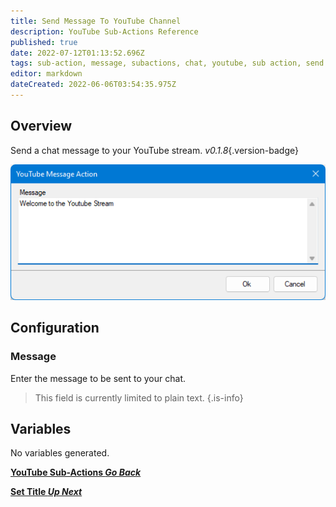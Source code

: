 ```yaml
---
title: Send Message To YouTube Channel
description: YouTube Sub-Actions Reference
published: true
date: 2022-07-12T01:13:52.696Z
tags: sub-action, message, subactions, chat, youtube, sub action, send message
editor: markdown
dateCreated: 2022-06-06T03:54:35.975Z
---
```


## Overview

Send a chat message to your YouTube stream. *v0.1.8*{.version-badge}

![send-yt-message-input.png](/send-message-yt/send-yt-message-input.png)

## Configuration
### Message

Enter the message to be sent to your chat.

> This field is currently limited to plain text.
{.is-info}

## Variables
No variables generated.

<section class="btn-grid my-5">
    
  [<i class="mdi mdi-chevron-left"></i>**YouTube Sub-Actions *Go Back***](/en/Sub-Actions/YouTube)
  
  [<i class="mdi mdi-youtube text--youtube"></i>**Set Title *Up Next***](/en/Sub-Actions/YouTube/Set-Title)
  
</section>